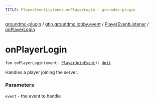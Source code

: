 ```yaml
---
TITLE: PlayerEventListener.onPlayerLogin - groundmc-plugin
---
```


[groundmc-plugin](../../index.html) / [gtlp.groundmc.lobby.event](../index.html) / [PlayerEventListener](index.html) / [onPlayerLogin](.)

# onPlayerLogin

`fun onPlayerLogin(event: `[`PlayerJoinEvent`](https://hub.spigotmc.org/javadocs/spigot/org/bukkit/event/player/PlayerJoinEvent.html)`): `[`Unit`](https://kotlinlang.org/api/latest/jvm/stdlib/kotlin/-unit/index.html)

Handles a player joining the server.

### Parameters

`event` - the event to handle
